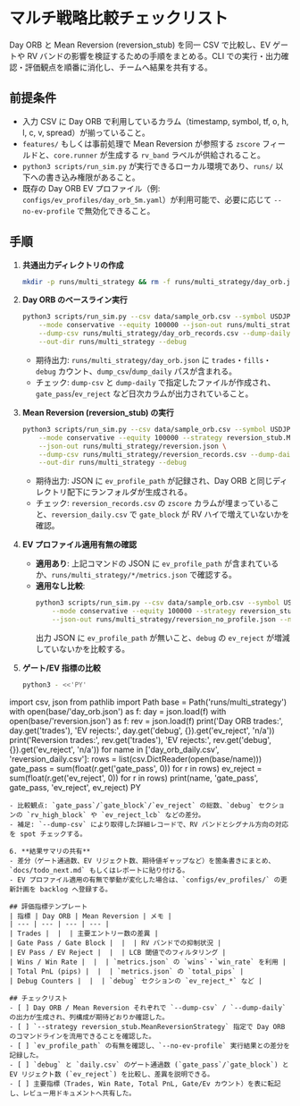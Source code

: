 # マルチ戦略比較チェックリスト

Day ORB と Mean Reversion (reversion_stub) を同一 CSV で比較し、EV ゲートや RV バンドの影響を検証するための手順をまとめる。CLI での実行・出力確認・評価観点を順番に消化し、チームへ結果を共有する。

## 前提条件
- 入力 CSV に Day ORB で利用しているカラム（timestamp, symbol, tf, o, h, l, c, v, spread）が揃っていること。
- `features/` もしくは事前処理で Mean Reversion が参照する `zscore` フィールドと、`core.runner` が生成する `rv_band` ラベルが供給されること。
- `python3 scripts/run_sim.py` が実行できるローカル環境であり、`runs/` 以下への書き込み権限があること。
- 既存の Day ORB EV プロファイル（例: `configs/ev_profiles/day_orb_5m.yaml`）が利用可能で、必要に応じて `--no-ev-profile` で無効化できること。

## 手順
1. **共通出力ディレクトリの作成**
   ```bash
   mkdir -p runs/multi_strategy && rm -f runs/multi_strategy/day_orb.json runs/multi_strategy/reversion.json
   ```

2. **Day ORB のベースライン実行**
   ```bash
   python3 scripts/run_sim.py --csv data/sample_orb.csv --symbol USDJPY \
       --mode conservative --equity 100000 --json-out runs/multi_strategy/day_orb.json \
       --dump-csv runs/multi_strategy/day_orb_records.csv --dump-daily runs/multi_strategy/day_orb_daily.csv \
       --out-dir runs/multi_strategy --debug
   ```
   - 期待出力: `runs/multi_strategy/day_orb.json` に `trades`・`fills`・`debug` カウント、`dump_csv`/`dump_daily` パスが含まれる。
   - チェック: `dump-csv` と `dump-daily` で指定したファイルが作成され、`gate_pass`/`ev_reject` など日次カラムが出力されていること。

3. **Mean Reversion (reversion_stub) の実行**
   ```bash
   python3 scripts/run_sim.py --csv data/sample_orb.csv --symbol USDJPY \
       --mode conservative --equity 100000 --strategy reversion_stub.MeanReversionStrategy \
       --json-out runs/multi_strategy/reversion.json \
       --dump-csv runs/multi_strategy/reversion_records.csv --dump-daily runs/multi_strategy/reversion_daily.csv \
       --out-dir runs/multi_strategy --debug
   ```
   - 期待出力: JSON に `ev_profile_path` が記録され、Day ORB と同じディレクトリ配下にランフォルダが生成される。
   - チェック: `reversion_records.csv` の `zscore` カラムが埋まっていること、`reversion_daily.csv` で `gate_block` が RV ハイで増えていないかを確認。

4. **EV プロファイル適用有無の確認**
   - **適用あり**: 上記コマンドの JSON に `ev_profile_path` が含まれているか、`runs/multi_strategy/*/metrics.json` で確認する。
   - **適用なし比較**:
     ```bash
     python3 scripts/run_sim.py --csv data/sample_orb.csv --symbol USDJPY \
         --mode conservative --equity 100000 --strategy reversion_stub.MeanReversionStrategy \
         --json-out runs/multi_strategy/reversion_no_profile.json --no-ev-profile --debug
     ```
     出力 JSON に `ev_profile_path` が無いこと、`debug` の `ev_reject` が増減していないかを比較する。

5. **ゲート/EV 指標の比較**
   ```bash
   python3 - <<'PY'
import csv, json
from pathlib import Path
base = Path('runs/multi_strategy')
with open(base/'day_orb.json') as f:
    day = json.load(f)
with open(base/'reversion.json') as f:
    rev = json.load(f)
print('Day ORB trades:', day.get('trades'), 'EV rejects:', day.get('debug', {}).get('ev_reject', 'n/a'))
print('Reversion trades:', rev.get('trades'), 'EV rejects:', rev.get('debug', {}).get('ev_reject', 'n/a'))
for name in ['day_orb_daily.csv', 'reversion_daily.csv']:
    rows = list(csv.DictReader(open(base/name)))
    gate_pass = sum(float(r.get('gate_pass', 0)) for r in rows)
    ev_reject = sum(float(r.get('ev_reject', 0)) for r in rows)
    print(name, 'gate_pass', gate_pass, 'ev_reject', ev_reject)
PY
   ```
   - 比較観点: `gate_pass`/`gate_block`/`ev_reject` の総数、`debug` セクションの `rv_high_block` や `ev_reject_lcb` などの差分。
   - 補足: `--dump-csv` により取得した詳細レコードで、RV バンドとシグナル方向の対応を spot チェックする。

6. **結果サマリの共有**
   - 差分（ゲート通過数、EV リジェクト数、期待値ギャップなど）を箇条書きにまとめ、`docs/todo_next.md` もしくはレポートに貼り付ける。
   - EV プロファイル適用の有無で挙動が変化した場合は、`configs/ev_profiles/` の更新計画を backlog へ登録する。

## 評価指標テンプレート
| 指標 | Day ORB | Mean Reversion | メモ |
| --- | --- | --- | --- |
| Trades |  |  | 主要エントリー数の差異 |
| Gate Pass / Gate Block |  |  | RV バンドでの抑制状況 |
| EV Pass / EV Reject |  |  | LCB 閾値でのフィルタリング |
| Wins / Win Rate |  |  | `metrics.json` の `wins`・`win_rate` を利用 |
| Total PnL (pips) |  |  | `metrics.json` の `total_pips` |
| Debug Counters |  |  | `debug` セクションの `ev_reject_*` など |

## チェックリスト
- [ ] Day ORB / Mean Reversion それぞれで `--dump-csv` / `--dump-daily` の出力が生成され、列構成が期待どおりか確認した。
- [ ] `--strategy reversion_stub.MeanReversionStrategy` 指定で Day ORB のコマンドラインを流用できることを確認した。
- [ ] `ev_profile_path` の有無を確認し、`--no-ev-profile` 実行結果との差分を記録した。
- [ ] `debug` と `daily.csv` のゲート通過数 (`gate_pass`/`gate_block`) と EV リジェクト数 (`ev_reject`) を比較し、差異を説明できる。
- [ ] 主要指標（Trades, Win Rate, Total PnL, Gate/Ev カウント）を表に転記し、レビュー用ドキュメントへ共有した。
